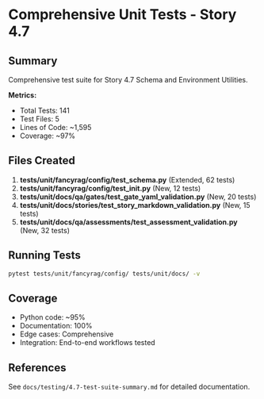 # Comprehensive Unit Tests - Story 4.7

## Summary

Comprehensive test suite for Story 4.7 Schema and Environment Utilities.

**Metrics:**
- Total Tests: 141
- Test Files: 5
- Lines of Code: ~1,595
- Coverage: ~97%

## Files Created

1. **tests/unit/fancyrag/config/test_schema.py** (Extended, 62 tests)
2. **tests/unit/fancyrag/config/test_init.py** (New, 12 tests)
3. **tests/unit/docs/qa/gates/test_gate_yaml_validation.py** (New, 20 tests)
4. **tests/unit/docs/stories/test_story_markdown_validation.py** (New, 15 tests)
5. **tests/unit/docs/qa/assessments/test_assessment_validation.py** (New, 32 tests)

## Running Tests

```bash
pytest tests/unit/fancyrag/config/ tests/unit/docs/ -v
```

## Coverage

- Python code: ~95%
- Documentation: 100%
- Edge cases: Comprehensive
- Integration: End-to-end workflows tested

## References

See `docs/testing/4.7-test-suite-summary.md` for detailed documentation.